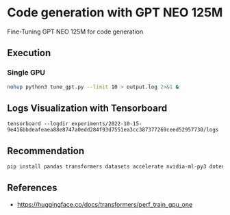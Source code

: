 # Code generation with GPT NEO 125M

Fine-Tuning GPT NEO 125M for code generation

## Execution

### Single GPU

```bash
nohup python3 tune_gpt.py --limit 10 > output.log 2>&1 &
```
## Logs Visualization with Tensorboard

```
tensorboard --logdir experiments/2022-10-15-9e416bbdeafeaea88e8747a0edd284f93d7551ea3cc387377269ceed52957730/logs
```
## Recommendation

```bash
pip install pandas transformers datasets accelerate nvidia-ml-py3 dotenv
```

## References

- https://huggingface.co/docs/transformers/perf_train_gpu_one
